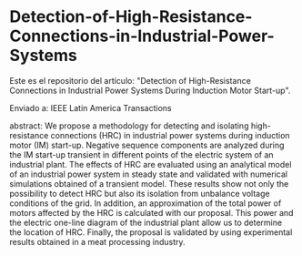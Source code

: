 # Detection-of-High-Resistance-Connections-in-Industrial-Power-Systems
Este es el repositorio del artículo: "Detection of High-Resistance Connections in Industrial Power Systems During Induction Motor Start-up".

Enviado a: IEEE Latin America Transactions


abstract: We propose a methodology for detecting and isolating high-resistance connections (HRC) in industrial power systems during induction motor (IM) start-up. Negative sequence components are analyzed during the IM start-up transient in different points of the electric system of an industrial plant. The effects of HRC are evaluated using an analytical model of an industrial power system in steady state and validated with numerical simulations obtained of a transient model. These results show not only the possibility to detect HRC but also its isolation from unbalance voltage conditions of the grid. In addition, an approximation of the total power of motors affected by the HRC is calculated with our proposal. This power and the electric one-line diagram of the industrial plant allow us to determine the location of HRC. Finally, the proposal is validated by using experimental results obtained in a meat processing industry.




